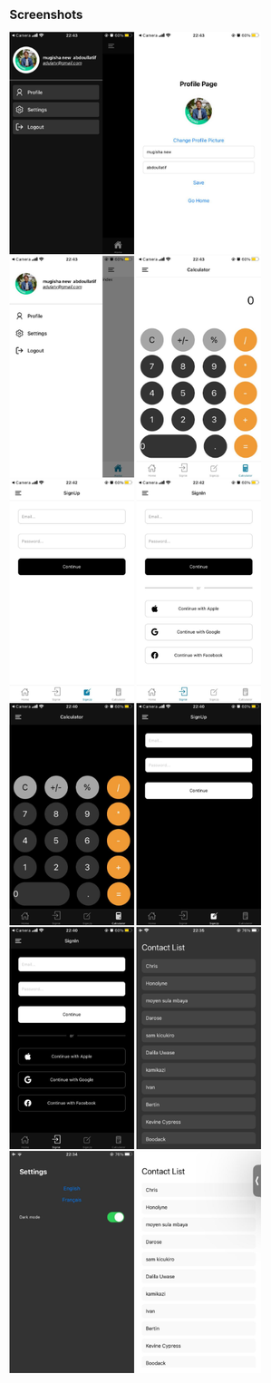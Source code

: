 ## Screenshots

<img src="./assets/screenshots/1.jpeg" alt="Books List" width="220"/>
<img src="./assets/screenshots/2.jpeg" alt="Books List" width="220"/>
<img src="./assets/screenshots/3.jpeg" alt="Books List" width="220"/>
<img src="./assets/screenshots/4.jpeg" alt="Books List" width="220"/>
<img src="./assets/screenshots/5.jpeg" alt="Books List" width="220"/>
<img src="./assets/screenshots/6.jpeg" alt="Books List" width="220"/>
<img src="./assets/screenshots/7.jpeg" alt="Books List" width="220"/>
<img src="./assets/screenshots/8.jpeg" alt="Books List" width="220"/>
<img src="./assets/screenshots/9.jpeg" alt="Books List" width="220"/>
<img src="./assets/screenshots/10.jpeg" alt="Books List" width="220"/>
<img src="./assets/screenshots/11.jpeg" alt="Books List" width="220"/>
<img src="./assets/screenshots/12.jpeg" alt="Books List" width="220"/>